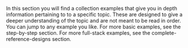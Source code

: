 In this section you will find a collection examples that give you in depth information pertaining to to a specific topic. These are designed to give a deeper understanding of the topic and are not meant to be read in order. You can jump to any example you like. For more basic examples, see the step-by-step section. For more full-stack examples, see the complete-reference-designs section.
